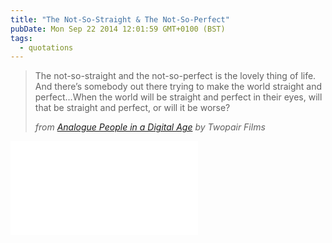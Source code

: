 ```yaml
---
title: "The Not-So-Straight & The Not-So-Perfect"
pubDate: Mon Sep 22 2014 12:01:59 GMT+0100 (BST)
tags:
  - quotations
---
```


<blockquote><p>The not-so-straight and the not-so-perfect is the lovely thing of life. And there&#x2019;s somebody out there trying to make the world straight and perfect&#x2026;When the world will be straight and perfect in their eyes, will that be straight and perfect, or will it be worse?</p><cite><span class="byline lower">from</span> <a href="http://vimeo.com/103475540">Analogue People in a Digital Age</a> <span class="byline lower">by</span> Twopair Films</cite></blockquote>

<iframe src="//player.vimeo.com/video/103475540?title=0&amp;byline=0&amp;portrait=0&amp;color=ffffff" style="--width: 500; --height: 281" frameborder="0" webkitallowfullscreen="" mozallowfullscreen="" allowfullscreen></iframe>

